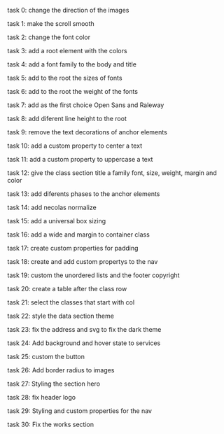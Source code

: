 task 0: change the direction of the images

task 1: make the scroll smooth

task 2: change the font color

task 3: add a root element with the colors

task 4: add a font family to the body and title

task 5: add to the root the sizes of fonts

task 6: add to the root the weight of the fonts

task 7: add as the first choice Open Sans and Raleway

task 8: add diferent line height to the root

task 9: remove the text decorations of anchor elements

task 10: add a custom property to center a text

task 11: add a custom property to uppercase a text

task 12: give the class section title a family font, size, weight, margin and color

task 13: add diferents phases to the anchor elements

task 14: add  necolas normalize

task 15: add a universal box sizing

task 16: add a wide and margin to container class

task 17: create custom properties for padding

task 18: create and add custom propertys to the nav

task 19: custom the unordered lists and the footer copyright

task 20: create a table after the class row

task 21: select the classes that start with col

task 22: style the data section theme

task 23: fix the address and svg to fix the dark theme

task 24: Add background and hover state to services

task 25: custom the button

task 26: Add border radius to images

task 27: Styling the section hero

task 28: fix header logo

task 29: Styling and custom properties for the nav

task 30: Fix the works section